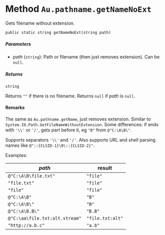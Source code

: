 # Method `Au.pathname.getNameNoExt`

Gets filename without extension.

```
public static string getNameNoExt(string path)
```

##### Parameters

- *path*  (`string`):
    Path or filename (then just removes extension). Can be `null`.

##### Returns

`string`

Returns `""` if there is no filename. Returns `null` if *path* is `null`.

#### Remarks

The same as `Au.pathname.getName`, just removes extension. Similar to `System.IO.Path.GetFileNameWithoutExtension`. Some differences: if ends with `'\\'` or `'/'`, gets part before it, eg `"B"` from `@"C:\A\B\"`.

Supports separators `'\\'` and `'/'`. Also supports URL and shell parsing names like `@"::{CLSID-1}\0\::{CLSID-2}"`.

Examples:

| *path* | result |
| --- | --- |
| `@"C:\A\B\file.txt"` | `"file"` |
| `"file.txt"` | `"file"` |
| `"file"` | `"file"` |
| `@"C:\A\B"` | `"B"` |
| `@"C:\A\B\"` | `"B"` |
| `@"C:\A\B.B\"` | `"B.B"` |
| `@"C:\aa\file.txt:alt.stream"` | `"file.txt:alt"` |
| `"http://a.b.c"` | `"a.b"` |